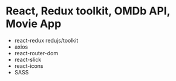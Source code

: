 # React, Redux toolkit, OMDb API, Movie App

* react-redux redujs/toolkit
* axios
* react-router-dom
* react-slick
* react-icons
* SASS


